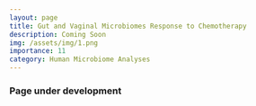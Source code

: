 ```yaml
---
layout: page
title: Gut and Vaginal Microbiomes Response to Chemotherapy
description: Coming Soon
img: /assets/img/1.png
importance: 11
category: Human Microbiome Analyses
---
```


### Page under development